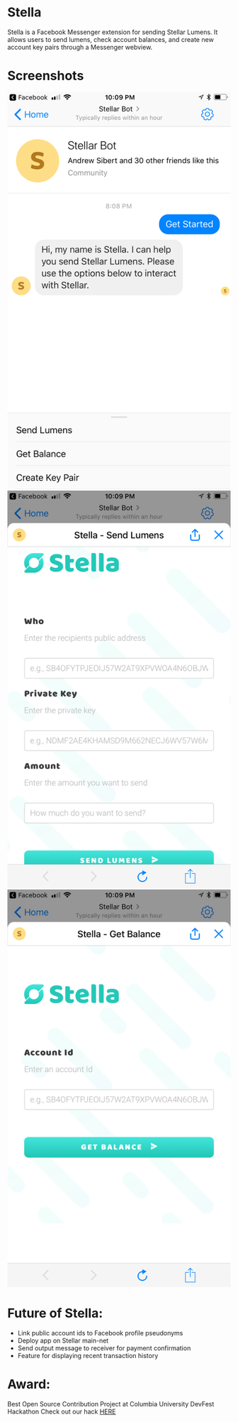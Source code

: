 # Stella
Stella is a Facebook Messenger extension for sending Stellar Lumens. It allows users to send lumens, check account balances, and create new account key pairs through a Messenger webview.

# Screenshots
<p align="center">
  <img src="screenshots/get_started.jpg">
  <img src="screenshots/payment_form.jpg">
  <img src="screenshots/get_balance.jpg">
</p>
 
# Future of Stella:
* Link public account ids to Facebook profile pseudonyms
* Deploy app on Stellar main-net
* Send output message to receiver for payment confirmation
* Feature for displaying recent transaction history

# Award:
Best Open Source Contribution Project at Columbia University DevFest Hackathon
Check out our hack [HERE](https://devpost.com/software/stellarapp-hc0jby)

